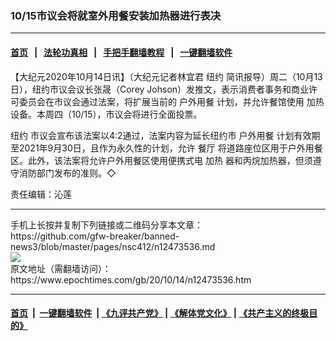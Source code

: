 ### 10/15市议会将就室外用餐安装加热器进行表决
------------------------

#### [首页](https://github.com/gfw-breaker/banned-news3/blob/master/README.md) &nbsp;&nbsp;|&nbsp;&nbsp; [法轮功真相](https://github.com/begood0513/basic/blob/master/README.md)  &nbsp;&nbsp;|&nbsp;&nbsp; [手把手翻墙教程](https://github.com/gfw-breaker/guides/wiki)  &nbsp;&nbsp;|&nbsp;&nbsp; [一键翻墙软件](https://github.com/gfw-breaker/nogfw/blob/master/README.md)  



<div><p>
 【大纪元2020年10月14日讯】（大纪元记者林宜君
 <ok href="https://www.epochtimes.com/gb/tag/%E7%BA%BD%E7%BA%A6.html">
  纽约
 </ok>
 简讯报导）周二（10月13日），纽约市议会议长张晟（Corey Johson）发推文，表示消费者事务和商业许可委员会在市议会通过法案，将扩展当前的
 <ok href="https://www.epochtimes.com/gb/tag/%E6%88%B7%E5%A4%96%E7%94%A8%E9%A4%90.html">
  户外用餐
 </ok>
 计划，并允许餐馆使用
 <ok href="https://www.epochtimes.com/gb/tag/%E5%8A%A0%E7%83%AD.html">
  加热
 </ok>
 设备。本周四（10/15），市议会将进行全面投票。
</p>
<p>
 <ok href="https://www.epochtimes.com/gb/tag/%E7%BA%BD%E7%BA%A6.html">
  纽约
 </ok>
 市议会宣布该法案以4:2通过，法案内容为延长纽约市
 <ok href="https://www.epochtimes.com/gb/tag/%E6%88%B7%E5%A4%96%E7%94%A8%E9%A4%90.html">
  户外用餐
 </ok>
 计划有效期至2021年9月30日，且作为永久性的计划，允许
 <ok href="https://www.epochtimes.com/gb/tag/%E9%A4%90%E5%8E%85.html">
  餐厅
 </ok>
 将道路座位区用于户外用餐区。此外，该法案将允许户外用餐区使用便携式电
 <ok href="https://www.epochtimes.com/gb/tag/%E5%8A%A0%E7%83%AD.html">
  加热
 </ok>
 器和丙烷加热器，但须遵守消防部门发布的准则。◇
</p>
<p>
 责任编辑：沁莲
</p>
</div>
<hr/>
手机上长按并复制下列链接或二维码分享本文章：<br/>
https://github.com/gfw-breaker/banned-news3/blob/master/pages/nsc412/n12473536.md <br/>
<a href='https://github.com/gfw-breaker/banned-news3/blob/master/pages/nsc412/n12473536.md'><img src='https://github.com/gfw-breaker/banned-news3/blob/master/pages/nsc412/n12473536.md.png'/></a> <br/>
原文地址（需翻墙访问）：https://www.epochtimes.com/gb/20/10/14/n12473536.htm


------------------------
#### [首页](https://github.com/gfw-breaker/banned-news3/blob/master/README.md) &nbsp;|&nbsp; [一键翻墙软件](https://github.com/gfw-breaker/nogfw/blob/master/README.md) &nbsp;| [《九评共产党》](https://github.com/gfw-breaker/9ping.md/blob/master/README.md#九评之一评共产党是什么) | [《解体党文化》](https://github.com/gfw-breaker/jtdwh.md/blob/master/README.md) | [《共产主义的终极目的》](https://github.com/gfw-breaker/gczydzjmd.md/blob/master/README.md)


<img src='http://gfw-breaker.win/banned-news3/pages/nsc412/n12473536.md' width='0px' height='0px'/>